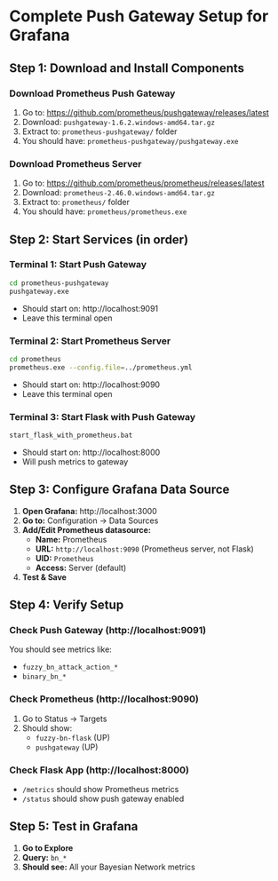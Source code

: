 # Complete Push Gateway Setup for Grafana

## Step 1: Download and Install Components

### Download Prometheus Push Gateway
1. Go to: https://github.com/prometheus/pushgateway/releases/latest
2. Download: `pushgateway-1.6.2.windows-amd64.tar.gz`
3. Extract to: `prometheus-pushgateway/` folder
4. You should have: `prometheus-pushgateway/pushgateway.exe`

### Download Prometheus Server
1. Go to: https://github.com/prometheus/prometheus/releases/latest  
2. Download: `prometheus-2.46.0.windows-amd64.tar.gz`
3. Extract to: `prometheus/` folder
4. You should have: `prometheus/prometheus.exe`

## Step 2: Start Services (in order)

### Terminal 1: Start Push Gateway
```bash
cd prometheus-pushgateway
pushgateway.exe
```
- Should start on: http://localhost:9091
- Leave this terminal open

### Terminal 2: Start Prometheus Server
```bash
cd prometheus
prometheus.exe --config.file=../prometheus.yml
```
- Should start on: http://localhost:9090
- Leave this terminal open

### Terminal 3: Start Flask with Push Gateway
```bash
start_flask_with_prometheus.bat
```
- Should start on: http://localhost:8000
- Will push metrics to gateway

## Step 3: Configure Grafana Data Source

1. **Open Grafana:** http://localhost:3000
2. **Go to:** Configuration → Data Sources
3. **Add/Edit Prometheus datasource:**
   - **Name:** Prometheus
   - **URL:** `http://localhost:9090` (Prometheus server, not Flask)
   - **UID:** `Prometheus`
   - **Access:** Server (default)
4. **Test & Save**

## Step 4: Verify Setup

### Check Push Gateway (http://localhost:9091)
You should see metrics like:
- `fuzzy_bn_attack_action_*`
- `binary_bn_*`

### Check Prometheus (http://localhost:9090)
1. Go to Status → Targets
2. Should show:
   - `fuzzy-bn-flask` (UP)
   - `pushgateway` (UP)

### Check Flask App (http://localhost:8000)
- `/metrics` should show Prometheus metrics
- `/status` should show push gateway enabled

## Step 5: Test in Grafana

1. **Go to Explore**
2. **Query:** `bn_*` 
3. **Should see:** All your Bayesian Network metrics
